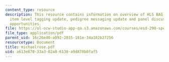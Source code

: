 ```yaml
---
content_type: resource
description: This resource contains information on overview of HLS BAG activities,
  item level tagging update, pedigree messaging update and panel discussion on joint
  opportunities.
file: https://ol-ocw-studio-app-qa.s3.amazonaws.com/courses/esd-290-special-topics-in-supply-chain-management-spring-2005/a613e87033a302a86130a9d878b0faf5_michaelrose.pdf
file_type: application/pdf
parent_uid: 16c26e40-a092-2015-181e-34a102b27256
resourcetype: Document
title: michaelrose.pdf
uid: a613e870-33a3-02a8-6130-a9d878b0faf5
---
```

